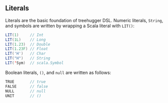 Literals
--------

Literals are the basic foundation of treehugger DSL. Numeric literals, `String`, and symbols are written by wrapping a Scala literal with `LIT()`:

```scala
LIT(1)     // Int
LIT(1L)    // Long
LIT(1.23)  // Double
LIT(1.23F) // Float
LIT('H')   // Char
LIT("H")   // String
LIT('Sym)  // scala.Symbol
```

Boolean literals, `()`, and `null` are written as follows:

```scala
TRUE       // true
FALSE      // false
NULL       // null
UNIT       // ()
```
